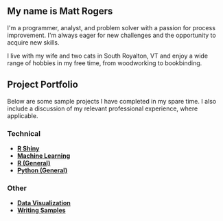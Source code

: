 
## My name is Matt Rogers

I'm a programmer, analyst, and problem solver with a passion for process improvement. I'm always eager for new challenges and the opportunity to acquire new skills. 

I live with my wife and two cats in South Royalton, VT and enjoy a wide range of hobbies in my free time, from woodworking to bookbinding.

## Project Portfolio

Below are some sample projects I have completed in my spare time. I also include a discussion of my relevant professional experience, where applicable.

### Technical 
* **[R Shiny](https://matthewjrogers.github.io/rshiny)**
* **[Machine Learning](https://matthewjrogers.github.io/ml)**
* **[R (General)](https://matthewjrogers.github.io/r)**
* **[Python (General)](https://matthewjrogers.github.io/py)**

### Other
* **[Data Visualization](https://matthewjrogers.github.io/data_viz)**
* **[Writing Samples](https://matthewjrogers.github.io/writing.)**
